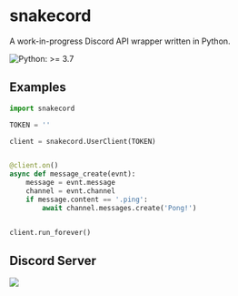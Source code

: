 # snakecord
A work-in-progress Discord API wrapper written in Python.

![Python: >= 3.7](https://img.shields.io/static/v1?label=Python&message=%3E=%203.7&color=yellow)

## Examples
```python
import snakecord

TOKEN = ''

client = snakecord.UserClient(TOKEN)


@client.on()
async def message_create(evnt):
    message = evnt.message
    channel = evnt.channel
    if message.content == '.ping':
        await channel.messages.create('Pong!')


client.run_forever()
```

## Discord Server
[![](https://discordapp.com/api/v8/guilds/834890063581020210/widget.png?style=banner1)](https://discord.gg/kAe2m4hdZ7)

